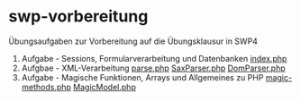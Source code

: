 # swp-vorbereitung
Übungsaufgaben zur Vorbereitung auf die Übungsklausur in SWP4

1. Aufgabe - Sessions, Formularverarbeitung und Datenbanken
[index.php](https://github.com/jk-oster/swp-vorbereitung/blob/master/index.php)
2. Aufgbae - XML-Verarbeitung
[parse.php](https://github.com/jk-oster/swp-vorbereitung/blob/master/parse.php)
[SaxParser.php](https://github.com/jk-oster/swp-vorbereitung/blob/master/SaxParser.php)
[DomParser.php](https://github.com/jk-oster/swp-vorbereitung/blob/master/DomParser.php)
3. Aufgabe - Magische Funktionen, Arrays und Allgemeines zu PHP
[magic-methods.php](https://github.com/jk-oster/swp-vorbereitung/blob/master/magic-methods.php)
[MagicModel.php](https://github.com/jk-oster/swp-vorbereitung/blob/master/MagicModel.php)


